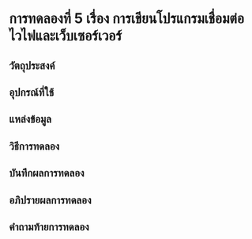 # การทดลองที่ 5 เรื่อง การเขียนโปรแกรมเชื่อมต่อไวไฟและเว็บเซอร์เวอร์
## วัตถุประสงค์
## อุปกรณ์ที่ใช้
## แหล่งข้อมูล
## วิธีการทดลอง
## บันทึกผลการทดลอง
## อภิปรายผลการทดลอง
## คำถามท้ายการทดลอง
